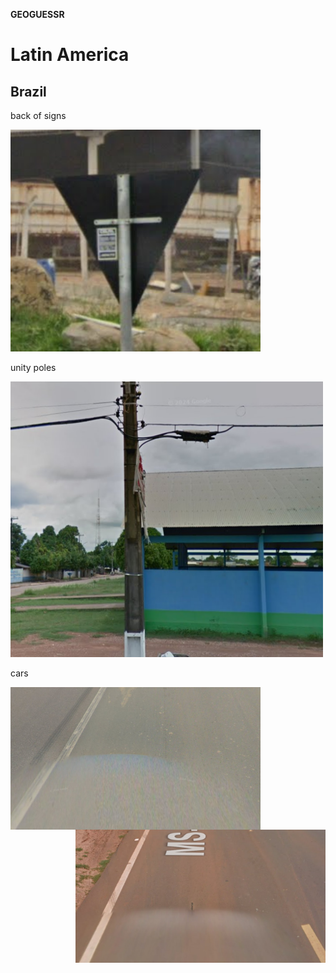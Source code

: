 **GEOGUESSR**


# Latin America

## Brazil 
back of signs

<img src="./images/backOfSignBR.png" alt="" width="400"/>


unity poles

<img src="./images/obraz_2024-09-06_213025711.png" alt="" width="500"/>


cars

<img src="./images/obraz_2024-09-06_213354220.png" alt="" width="400" style="float: left;"/>
<img src="./images/obraz_2024-09-06_213548075.png" alt="" width="400" style="float: right;"/>

